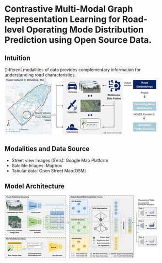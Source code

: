 # Contrastive Multi-Modal Graph Representation Learning for Road-level Operating Mode Distribution Prediction using Open Source Data.

## Intuition
Different modalities of data provides complementary information for understanding road characteristics.
![Intuition](Intuition.jpg)

## Modalities and Data Source
- Street view Images (SVIs): Google Map Platform
- Satellite Images: Mapbox
- Tabular data: Open Street Map(OSM)

## Model Architecture
![Model Architecture](Figure1.jpg)
